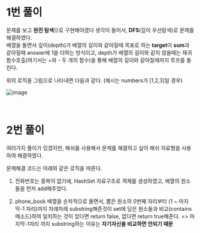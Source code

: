 # 1번 풀이
문제를 보고 **완전 탐색**으로 구현해야겠다 생각이 들어서, **DFS**(깊이 우선탐색)로 문제를 해결하였다.   
배열을 돌면서 깊이(depth)가 배열의 길이와 같아질때 목표로 하는 **target**이 **sum**과 같아질때 answer에 1을 더하는 방식이고, depth가 배열의 길이와 같지 않을때는 재귀 함수호출(여기서는 +와 - 두 개의 함수)을 통해 배열의 길이와 같아질때까지 루프를 돌린다.
</br>

위의 로직을 그림으로 나타내면 다음과 같다. (예시는 numbers가 [1,2,3]일 경우)

![image](https://user-images.githubusercontent.com/75151693/209518972-d6360479-231f-4fab-8e4d-9d5b1aa7f85b.png)
 
</br>

# 2번 풀이
여러가지 풀이가 있겠지만, 해쉬를 사용해서 문제를 해결하고 싶어 해쉬 자료형을 사용하여 해결하였다.   

문제해결 코드는 아래와 같은 로직을 따른다.   

1. 전화번호는 중복이 없기에, HashSet 자료구조로 객체를 생성하였고, 배열의 원소들을 먼저 add해주었다.   

2. phone_book 배열을 순차적으로 돌면서, 뽑은 원소의 0번째 자리부터 (1 ~ 마지막-1 자리)까지 차례차례 substring해준것이 set에 담은 원소들과 비교(contains메소드)하여 일치하는 것이 있다면 return false, 없다면 return true해준다.
=> 마지막-1자리 까지 substring하는 이유는 **자기자신을 비교하면 안되기 때문**
